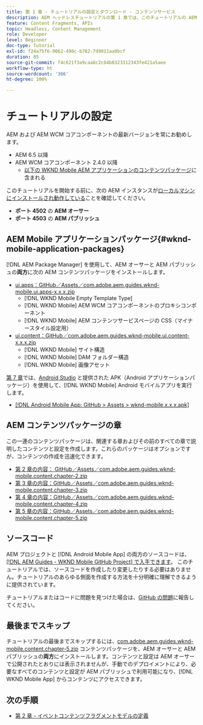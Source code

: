 ```yaml
---
title: 第 1 章 - チュートリアルの設定とダウンロード - コンテンツサービス
description: AEM ヘッドレスチュートリアルの第 1 章では、このチュートリアルの AEM インスタンスのベースライン設定について説明します。
feature: Content Fragments, APIs
topic: Headless, Content Management
role: Developer
level: Beginner
doc-type: Tutorial
exl-id: f24a75f6-9062-498c-b782-7d9011aa0bcf
duration: 85
source-git-commit: f4c621f3a9caa8c2c64b8323312343fe421a5aee
workflow-type: ht
source-wordcount: '366'
ht-degree: 100%

---
```


# チュートリアルの設定

AEM および AEM WCM コアコンポーネントの最新バージョンを常にお勧めします。

* AEM 6.5 以降
* AEM WCM コアコンポーネント 2.4.0 以降
   * [以下の WKND Mobile AEM アプリケーションのコンテンツパッケージ](#wknd-mobile-application-packages)に含まれる

このチュートリアルを開始する前に、次の AEM インスタンスが[ローカルマシンにインストールされ動作している](https://helpx.adobe.com/jp/experience-manager/6-5/sites/deploying/using/deploy.html#Default%20Local%20Install)ことを確認してください。

* **ポート 4502** の **AEM オーサー**
* **ポート 4503** の **AEM パブリッシュ**

## AEM Mobile アプリケーションパッケージ{#wknd-mobile-application-packages}

[!DNL AEM Package Manager] を使用して、AEM オーサーと AEM パブリッシュの&#x200B;**両方**&#x200B;に次の AEM コンテンツパッケージをインストールします。

* [ui.apps：GitHub／Assets／com.adobe.aem.guides.wknd-mobile.ui.apps-x.x.x.zip](https://github.com/adobe/aem-guides-wknd-mobile/releases/latest)
   * [!DNL WKND Mobile Empty Template Type]
   * [!DNL WKND Mobile] AEM WCM コアコンポーネントのプロキシコンポーネント
   * [!DNL WKND Mobile] AEM コンテンツサービスページの CSS（マイナースタイル設定用）
* [ui.content：GitHub／com.adobe.aem.guides.wknd-mobile.ui.content-x.x.x.zip](https://github.com/adobe/aem-guides-wknd-mobile/releases/latest)
   * [!DNL WKND Mobile] サイト構造
   * [!DNL WKND Mobile] DAM フォルダー構造
   * [!DNL WKND Mobile] 画像アセット

[第 7 章](./chapter-7.md)では、[Android Studio](https://developer.android.com/studio) と提供された APK（Android アプリケーションパッケージ）を使用して、[!DNL WKND Mobile] Android モバイルアプリを実行します。

* [[!DNL Android Mobile App: GitHub > Assets > wknd-mobile.x.x.x.apk]](https://github.com/adobe/aem-guides-wknd-mobile/releases/latest)

## AEM コンテンツパッケージの章

この一連のコンテンツパッケージは、関連する章およびその前のすべての章で説明したコンテンツと設定を作成します。これらのパッケージはオプションですが、コンテンツの作成を迅速化できます。

* [第 2 章の内容： GitHub／Assets／com.adobe.aem.guides.wknd-mobile.content.chapter-2.zip](https://github.com/adobe/aem-guides-wknd-mobile/releases/latest)
* [第 3 章の内容：GitHub／Assets／com.adobe.aem.guides.wknd-mobile.content.chapter-3.zip](https://github.com/adobe/aem-guides-wknd-mobile/releases/latest)
* [第 4 章の内容：GitHub／Assets／com.adobe.aem.guides.wknd-mobile.content.chapter-4.zip](https://github.com/adobe/aem-guides-wknd-mobile/releases/latest)
* [第 5 章の内容：GitHub／Assets／com.adobe.aem.guides.wknd-mobile.content.chapter-5.zip](https://github.com/adobe/aem-guides-wknd-mobile/releases/latest)

## ソースコード

AEM プロジェクトと [!DNL Android Mobile App] の両方のソースコードは、[[!DNL AEM Guides - WKND Mobile GitHub Project] で入手できます](https://github.com/adobe/aem-guides-wknd-mobile)。 このチュートリアルでは、ソースコードを作成したり変更したりする必要はありません。チュートリアルのあらゆる側面を作成する方法を十分明確に理解できるように提供されています。

チュートリアルまたはコードに問題を見つけた場合は、[GitHub の問題](https://github.com/adobe/aem-guides-wknd-mobile/issues)に報告してください。

## 最後までスキップ

チュートリアルの最後までスキップするには、[com.adobe.aem.guides.wknd-mobile.content.chapter-5.zip](https://github.com/adobe/aem-guides-wknd-mobile/releases/latest) コンテンツパッケージを、AEM オーサーと AEM パブリッシュの&#x200B;**両方**&#x200B;にインストールします。コンテンツと設定は AEM オーサーで公開されたとおりには表示されませんが、手動でのデプロイメントにより、必要なすべてのコンテンツと設定が AEM パブリッシュで利用可能になり、[!DNL WKND Mobile App] からコンテンツにアクセスできます。


## 次の手順

* [第 2 章 - イベントコンテンツフラグメントモデルの定義](./chapter-2.md)
